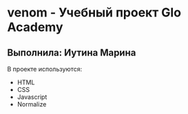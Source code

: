 # venom - Учебный проект Glo Academy
## Выполнила: Иутина Марина

В проекте используются:
- HTML
- CSS
- Javascript
- Normalize
